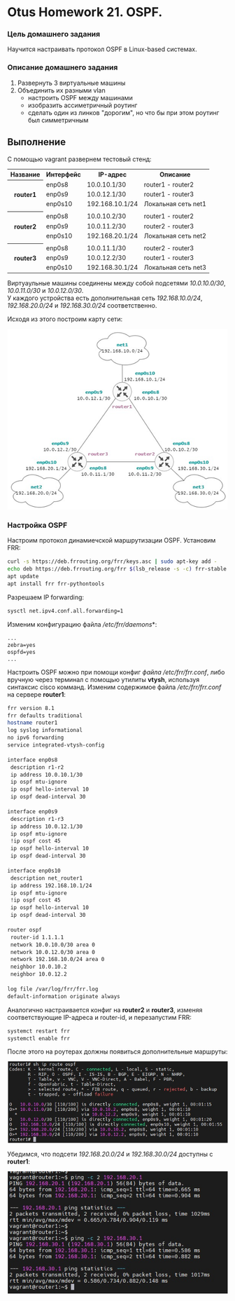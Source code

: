 # Otus Homework 21. OSPF.
### Цель домашнего задания
Научится настраивать протокол OSPF в Linux-based системах.
### Описание домашнего задания
1. Развернуть 3 виртуальные машины
2. Объединить их разными vlan
    - настроить OSPF между машинами
    - изобразить ассиметричный роутинг
    - сделать один из линков "дорогим", но что бы при этом роутинг был симметричным
## Выполнение
С помощью vagrant развернем тестовый стенд:  
<table>
  <tr>
    <th>Название</th>
    <th>Интерфейс</th>
    <th>IP-адрес</th>
    <th>Описание</th>
  </tr>
  <tr>
    <th rowspan="3">router1</th>
    <td>enp0s8</td>
    <td>10.0.10.1/30</td>
    <td>router1 - router2</td>
  </tr>
    <td>enp0s9</td>
    <td>10.0.12.1/30</td>
    <td>router1 - router3</td>
  </tr>
  </tr>
    <td>enp0s10</td>
    <td>192.168.10.1/24</td>
    <td>Локальная сеть net1</td>
  </tr>
   <tr>
    <td colspan="3"></td>
  </tr>
  <tr>
    <th rowspan="3">router2</th>
    <td>enp0s8</td>
    <td>10.0.10.2/30</td>
    <td>router1 - router2</td>
  </tr>
    <td>enp0s9</td>
    <td>10.0.11.2/30</td>
    <td>router2 - router3</td>
  </tr>
  </tr>
    <td>enp0s10</td>
    <td>192.168.20.1/24</td>
    <td>Локальная сеть net2</td>
  </tr>
   <tr>
    <td colspan="3"></td>
  </tr>
  <tr>
    <th rowspan="3">router3</th>
    <td>enp0s8</td>
    <td>10.0.11.1/30</td>
    <td>router2 - router3</td>
  </tr>
    <td>enp0s9</td>
    <td>10.0.12.2/30</td>
    <td>router1 - router3</td>
  </tr>
  </tr>
    <td>enp0s10</td>
    <td>192.168.30.1/24</td>
    <td>Локальная сеть net3</td>
  </tr>
</table>
  
Виртуаульные машины соединены между собой подсетями *10.0.10.0/30*, *10.0.11.0/30* и *10.0.12.0/30*.  
У каждого устройства есть дополнительная сеть *192.168.10.0/24*, *192.168.20.0/24* и *192.168.30.0/24* соответственно.  
  
Исходя из этого построим карту сети:  

![network](network.jpg)

### Настройка OSPF
Настроим протокол динамиечской маршрутизации OSPF. Установим FRR:
```bash
curl -s https://deb.frrouting.org/frr/keys.asc | sudo apt-key add -
echo deb https://deb.frrouting.org/frr $(lsb_release -s -c) frr-stable > /etc/apt/sources.list.d/frr.list
apt update
apt install frr frr-pythontools
```
Разрешаем IP forwarding:
```bash
sysctl net.ipv4.conf.all.forwarding=1
```
Изменим конфигурацию файла */etc/frr/daemons**:
```
...
zebra=yes
ospfd=yes
...
```
Настроить OSPF можно при помощи конфиг *файла /etc/frr/frr.conf*, либо вручную через терминал с помощью утилиты **vtysh**, используя синтаксис cisco комманд. Изменим содержимое файла */etc/frr/frr.conf* на сервере **router1**:
```bash
frr version 8.1
frr defaults traditional
hostname router1
log syslog informational
no ipv6 forwarding
service integrated-vtysh-config

interface enp0s8
 description r1-r2
 ip address 10.0.10.1/30
 ip ospf mtu-ignore
 ip ospf hello-interval 10
 ip ospf dead-interval 30

interface enp0s9
 description r1-r3
 ip address 10.0.12.1/30
 ip ospf mtu-ignore
 !ip ospf cost 45
 ip ospf hello-interval 10
 ip ospf dead-interval 30

interface enp0s10
 description net_router1
 ip address 192.168.10.1/24
 ip ospf mtu-ignore
 !ip ospf cost 45
 ip ospf hello-interval 10
 ip ospf dead-interval 30 

router ospf
 router-id 1.1.1.1
 network 10.0.10.0/30 area 0
 network 10.0.12.0/30 area 0
 network 192.168.10.0/24 area 0 
 neighbor 10.0.10.2
 neighbor 10.0.12.2

log file /var/log/frr/frr.log
default-information originate always
```
Аналогично настраивается конфиг на **router2** и **router3**, изменяя соответствующие IP-адреса и router-id, и перезапустим FRR:
```bash
systemct restart frr 
systemctl enable frr
```
После этого на роутерах должны появиться дополнительные маршруты:  

![routes](routes.jpg)  

Убедимся, что подсети *192.168.20.0/24* и *192.168.30.0/24* доступны с **router1**:  

![ping](ping.jpg)

